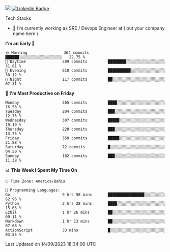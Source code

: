 ![](https://komarev.com/ghpvc/?username=miltlima&color=blue) [![Linkedin Badge](https://img.shields.io/badge/-LinkedIn-blue?style=flat-square&logo=Linkedin&logoColor=white&link=https://www.linkedin.com/in/miltonlimaj/)](https://www.linkedin.com/in/miltonlimaj/) 


Tech Stacks
                 

- 🔭 I’m currently working as SRE / Devops Engineer at ( put your company name here )


<!--START_SECTION:waka-->
**I'm an Early 🐤** 

```text
🌞 Morning                364 commits         ██████░░░░░░░░░░░░░░░░░░░   22.75 % 
🌆 Daytime                509 commits         ████████░░░░░░░░░░░░░░░░░   31.81 % 
🌃 Evening                610 commits         ██████████░░░░░░░░░░░░░░░   38.12 % 
🌙 Night                  117 commits         ██░░░░░░░░░░░░░░░░░░░░░░░   07.31 % 
```
📅 **I'm Most Productive on Friday** 

```text
Monday                   265 commits         ████░░░░░░░░░░░░░░░░░░░░░   16.56 % 
Tuesday                  204 commits         ███░░░░░░░░░░░░░░░░░░░░░░   12.75 % 
Wednesday                307 commits         █████░░░░░░░░░░░░░░░░░░░░   19.19 % 
Thursday                 220 commits         ███░░░░░░░░░░░░░░░░░░░░░░   13.75 % 
Friday                   350 commits         █████░░░░░░░░░░░░░░░░░░░░   21.88 % 
Saturday                 72 commits          █░░░░░░░░░░░░░░░░░░░░░░░░   04.50 % 
Sunday                   182 commits         ███░░░░░░░░░░░░░░░░░░░░░░   11.38 % 
```


📊 **This Week I Spent My Time On** 

```text
🕑︎ Time Zone: America/Bahia

💬 Programming Languages: 
Go                       9 hrs 58 mins       ████████████████░░░░░░░░░   62.96 % 
Python                   2 hrs 28 mins       ████░░░░░░░░░░░░░░░░░░░░░   15.63 % 
Ezhil                    1 hr 26 mins        ██░░░░░░░░░░░░░░░░░░░░░░░   09.11 % 
Markdown                 1 hr 13 mins        ██░░░░░░░░░░░░░░░░░░░░░░░   07.68 % 
ActionScript             33 mins             █░░░░░░░░░░░░░░░░░░░░░░░░   03.55 % 
```


 Last Updated on 14/09/2023 18:34:00 UTC
<!--END_SECTION:waka-->
